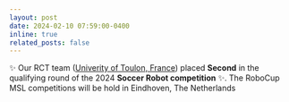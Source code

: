 ```yaml
---
layout: post
date: 2024-02-10 07:59:00-0400
inline: true
related_posts: false
---
```


:sparkles: Our RCT team ([Univerity of Toulon, France](https://msl.robocup.org/history/2024-qualification-results)) placed **Second** in the qualifying round of the 2024 **Soccer Robot competition** :sparkles:. The RoboCup MSL competitions will be hold in Eindhoven, The Netherlands
